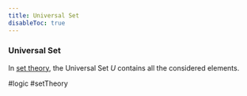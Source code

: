 ```yaml
---
title: Universal Set
disableToc: true
---
```


### Universal Set
In [set theory](set-theory.md), the Universal Set $U$ contains all the considered elements.

#logic #setTheory 
